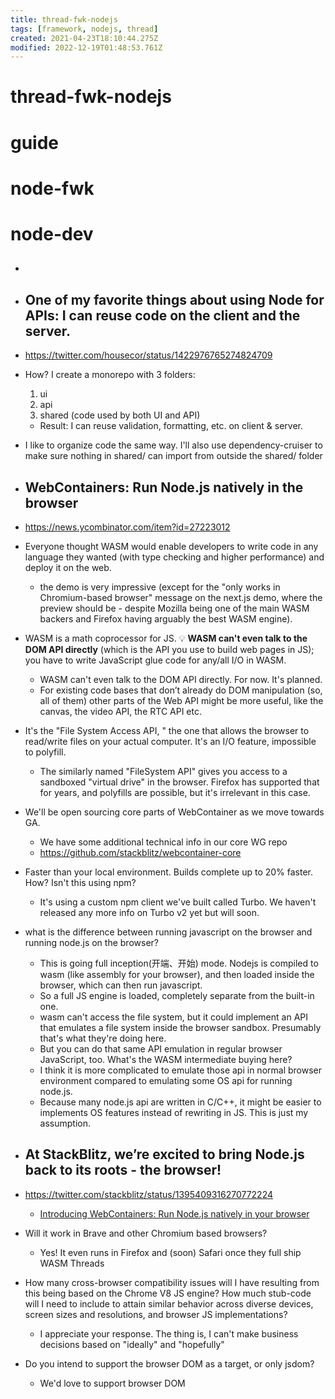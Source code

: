 ```yaml
---
title: thread-fwk-nodejs
tags: [framework, nodejs, thread]
created: 2021-04-23T18:10:44.275Z
modified: 2022-12-19T01:48:53.761Z
---
```


# thread-fwk-nodejs

# guide

# node-fwk

# node-dev
- ## 

- ## One of my favorite things about using Node for APIs: I can reuse code on the client and the server.
- https://twitter.com/housecor/status/1422976765274824709
- How? I create a monorepo with 3 folders: 
  1. ui
  2. api
  3. shared (code used by both UI and API)
  - Result: I can reuse validation, formatting, etc. on client & server.
- I like to organize code the same way. I'll also use dependency-cruiser to make sure nothing in shared/ can import from outside the shared/ folder

- ## WebContainers: Run Node.js natively in the browser
- https://news.ycombinator.com/item?id=27223012
- Everyone thought WASM would enable developers to write code in any language they wanted (with type checking and higher performance) and deploy it on the web.
  - the demo is very impressive (except for the "only works in Chromium-based browser" message on the next.js demo, where the preview should be - despite Mozilla being one of the main WASM backers and Firefox having arguably the best WASM engine).
- WASM is a math coprocessor for JS. 💡 **WASM can't even talk to the DOM API directly** (which is the API you use to build web pages in JS); you have to write JavaScript glue code for any/all I/O in WASM.
  - WASM can't even talk to the DOM API directly. For now. It's planned.
  - For existing code bases that don’t already do DOM manipulation (so, all of them) other parts of the Web API might be more useful, like the canvas, the video API, the RTC API etc.
- It's the "File System Access API, " the one that allows the browser to read/write files on your actual computer. It's an I/O feature, impossible to polyfill.
  - The similarly named "FileSystem API" gives you access to a sandboxed "virtual drive" in the browser. Firefox has supported that for years, and polyfills are possible, but it's irrelevant in this case.
- We'll be open sourcing core parts of WebContainer as we move towards GA. 
  - We have some additional technical info in our core WG repo
  - https://github.com/stackblitz/webcontainer-core
- Faster than your local environment. Builds complete up to 20% faster. How? Isn't this using npm?
  - It's using a custom npm client we've built called Turbo. We haven't released any more info on Turbo v2 yet but will soon.

- what is the difference between running javascript on the browser and running node.js on the browser?
  - This is going full inception(开端、开始) mode. Nodejs is compiled to wasm (like assembly for your browser), and then loaded inside the browser, which can then run javascript.
  - So a full JS engine is loaded, completely separate from the built-in one.
  - wasm can't access the file system, but it could implement an API that emulates a file system inside the browser sandbox. Presumably that's what they're doing here.
  - But you can do that same API emulation in regular browser JavaScript, too. What's the WASM intermediate buying here?
  - I think it is more complicated to emulate those api in normal browser environment compared to emulating some OS api for running node.js.
  - Because many node.js api are written in C/C++, it might be easier to implements OS features instead of rewriting in JS. This is just my assumption.

- ## At StackBlitz, we’re excited to bring Node.js back to its roots - the browser!
- https://twitter.com/stackblitz/status/1395409316270772224
  - [Introducing WebContainers: Run Node.js natively in your browser](https://blog.stackblitz.com/posts/introducing-webcontainers/)
- Will it work in Brave and other Chromium based browsers?
  - Yes! It even runs in Firefox and (soon) Safari once they full ship WASM Threads
- How many cross-browser compatibility issues will I have resulting from this being based on the Chrome V8 JS engine?  How much stub-code will I need to include to attain similar behavior across diverse devices, screen sizes and resolutions, and browser JS implementations?
  - I appreciate your response. The thing is, I can't make business decisions based on "ideally" and "hopefully"
- Do you intend to support the browser DOM as a target, or only jsdom?
  - We'd love to support browser DOM
